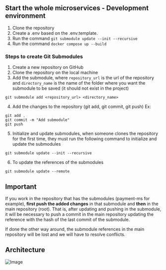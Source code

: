 ## Start the whole microservices - Development environment
1. Clone the repository
2. Create a .env based on the .env.template.
3. Run the command `git submodule update --init --recursive`
4. Run the command `docker compose up --build`

### Steps to create Git Submodules

1. Create a new repository on GitHub
2. Clone the repository on the local machine
3. Add the submodule, where `repository_url` is the url of the repository and `directory_name` is the name of the folder where you want the submodule to be saved (it should not exist in the project)
```
git submodule add <repository_url> <directory_name>
```
4. Add the changes to the repository (git add, git commit, git push)
Ex:
```
git add .
git commit -m "Add submodule"
git push
```
5. Initialize and update submodules, when someone clones the repository for the first time, they must run the following command to initialize and update the submodules
```
git submodule update --init --recursive
```
6. To update the references of the submodules
```
git submodule update --remote
```

## Important
If you work in the repository that has the submodules (payment-ms for example), **first push the added changes** in that submodule and **then** in the main repository (root). That is, after updating and pushing in the submodule, it will be necessary to push a commit in the main repository updating the reference with the hash of the last commit of the submodule.

If done the other way around, the submodule references in the main repository will be lost and we will have to resolve conflicts.

## Architecture

![Image](https://github.com/user-attachments/assets/04a65ee4-d813-4c3c-9136-6914679a1aaf)
